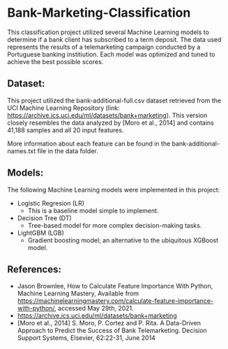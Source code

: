 # Bank-Marketing-Classification

This classification project utilized several Machine Learning models to determine if a bank client has subscribed to a term deposit. The data used represents the results of a telemarketing campaign conducted by a Portuguese banking institiution. Each model was optimized and tuned to achieve the best possible scores.

## Dataset:

This project utilized the bank-additional-full.csv dataset retrieved from the UCI Machine Learning Repository (link: https://archive.ics.uci.edu/ml/datasets/bank+marketing). This version closely resembles the data analyzed by [Moro et al., 2014] and contains 41,188 samples and all 20 input features.

More information about each feature can be found in the bank-additional-names.txt file in the data folder.

## Models:

The following Machine Learning models were implemented in this project:

- Logistic Regresion (LR)
  - This is a baseline model simple to implement.
- Decision Tree (DT)
  - Tree-based model for more complex decision-making tasks.
- LightGBM (LGB)
  - Gradient boosting model; an alternative to the ubiquitous XGBoost model.

## References:

- Jason Brownlee, How to Calculate Feature Importance With Python, Machine Learning Mastery, Available from https://machinelearningmastery.com/calculate-feature-importance-with-python/, accessed May 29th, 2021.
- https://archive.ics.uci.edu/ml/datasets/bank+marketing
- [Moro et al., 2014] S. Moro, P. Cortez and P. Rita. A Data-Driven Approach to Predict the Success of Bank Telemarketing. Decision Support Systems, Elsevier, 62:22-31, June 2014

